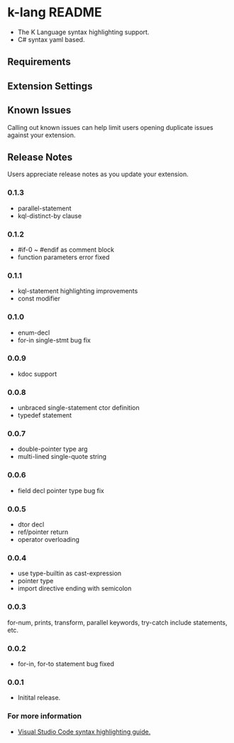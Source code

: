 # k-lang README
* The K Language syntax highlighting support.
* C# syntax yaml based.
## Requirements

## Extension Settings

## Known Issues
Calling out known issues can help limit users opening duplicate issues against your extension.

## Release Notes
Users appreciate release notes as you update your extension.
### 0.1.3
* parallel-statement
* kql-distinct-by clause

### 0.1.2
* #if-0 ~ #endif as comment block
* function parameters error fixed

### 0.1.1
* kql-statement highlighting improvements
* const modifier 

### 0.1.0
* enum-decl
* for-in single-stmt bug fix

### 0.0.9
* kdoc support

### 0.0.8
* unbraced single-statement ctor definition
* typedef statement

### 0.0.7
* double-pointer type arg
* multi-lined single-quote string

### 0.0.6
* field decl pointer type bug fix

### 0.0.5
* dtor decl
* ref/pointer return
* operator overloading

### 0.0.4
* use type-builtin as cast-expression
* pointer type
* import directive ending with semicolon

### 0.0.3
for-num, prints, transform, parallel keywords, try-catch include statements, etc.

### 0.0.2
* for-in, for-to statement bug fixed

### 0.0.1
* Initital release.

### For more information
* [Visual Studio Code syntax highlighting guide.](https://code.visualstudio.com/api/language-extensions/syntax-highlight-guide)